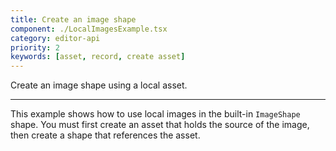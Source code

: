```yaml
---
title: Create an image shape
component: ./LocalImagesExample.tsx
category: editor-api
priority: 2
keywords: [asset, record, create asset]
---
```


Create an image shape using a local asset.

---

This example shows how to use local images in the built-in `ImageShape` shape. You must first create an asset that holds the source of the image, then create a shape that references the asset.
